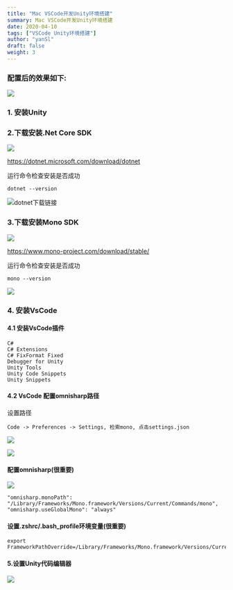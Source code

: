 ```yaml
---
title: "Mac VSCode开发Unity环境搭建"
summary: Mac VSCode开发Unity环境搭建
date: 2020-04-10
tags: ["VSCode Unity环境搭建"]
author: "yanSl"
draft: false
weight: 3
---
```

### 配置后的效果如下:

![](https://img.imgdb.cn/item/607d80f18322e6675caa93c1.gif)

### 1. 安装Unity
### 2.下载安装.Net Core SDK

![](https://img.imgdb.cn/item/607d823b8322e6675cad6399.png)

<https://dotnet.microsoft.com/download/dotnet>

运行命令检查安装是否成功
```shell
dotnet --version
```
![dotnet下载链接](https://img.imgdb.cn/item/607d82f28322e6675caeed1d.png)

### 3.下载安装Mono SDK

![](https://img.imgdb.cn/item/607d832e8322e6675caf717f.jpg)

<https://www.mono-project.com/download/stable/>

运行命令检查安装是否成功

```shell
mono --version
```

![](https://img.imgdb.cn/item/607d84f78322e6675cb380c2.png)

### 4. 安装VsCode
#### 4.1 安装VsCode插件

``` shell
C#
C# Extensions
C# FixFormat Fixed
Debugger for Unity
Unity Tools
Unity Code Snippets
Unity Snippets
```

#### 4.2 VsCode 配置omnisharp路径

设置路径
```
Code -> Preferences -> Settings, 检索mono, 点击settings.json
```

![](https://img.imgdb.cn/item/607d86dd8322e6675cb7eaca.png)

![](https://img.imgdb.cn/item/607d89468322e6675cbe0f86.png)

#### 配置omnisharp(很重要)

![](https://img.imgdb.cn/item/607d89ec8322e6675cbfd07d.png)

```shell
"omnisharp.monoPath": "/Library/Frameworks/Mono.framework/Versions/Current/Commands/mono",
"omnisharp.useGlobalMono": "always"
```

#### 设置.zshrc/.bash_profile环境变量(很重要)

```shell
export FrameworkPathOverride=/Library/Frameworks/Mono.framework/Versions/Current
```

#### 5.设置Unity代码编辑器

![](https://img.imgdb.cn/item/607d8ae58322e6675cc2c136.jpg)
